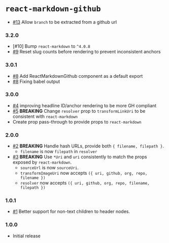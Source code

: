 # `react-markdown-github`

- [#13] Allow `branch` to be extracted from a github url

### 3.2.0

- [#10] Bump `react-markdown` to `^4.0.8`
- [#9] Reset slug counts before rendering to prevent inconsistent anchors

### 3.0.1

- [#8] Add ReactMarkdownGithub component as a default export
- [#8] Fixing babel output

### 3.0.0

- [#4] improving headline ID/anchor rendering to be more GH compliant
- [#5] **BREAKING** Change `resolver` prop to `transformLinkUri` to be consistent with `react-markdown`
- Create prop pass-through to provide props to `react-markdown`

### 2.0.0

- [#2] **BREAKING** Handle hash URLs, provide both `{ filename, filepath }`.
   - `filename` is now `filepath` in `resolver`
- [#3] **BREAKING** Use `*Uri` and `uri` consistently to match the props
  exposed by `react-markdown`.
   - `sourceUrl` is now `sourceUri`.
   - `transformImageUri` now accepts `({ uri, github, org, repo, filename })`
   - `resolver` now accepts `({ uri, github, org, repo, filename, filepath })`

### 1.0.1

- [#1] Better support for non-text children to header nodes.

### 1.0.0

- Initial release

[#1]: https://github.com/godaddy/react-markdown-github/pull/1
[#2]: https://github.com/godaddy/react-markdown-github/pull/2
[#3]: https://github.com/godaddy/react-markdown-github/pull/3
[#5]: https://github.com/godaddy/react-markdown-github/pull/5
[#4]: https://github.com/godaddy/react-markdown-github/pull/4
[#8]: https://github.com/godaddy/react-markdown-github/pull/8
[#9]: https://github.com/godaddy/react-markdown-github/pull/9
[#13]: https://github.com/godaddy/react-markdown-github/pull/13
